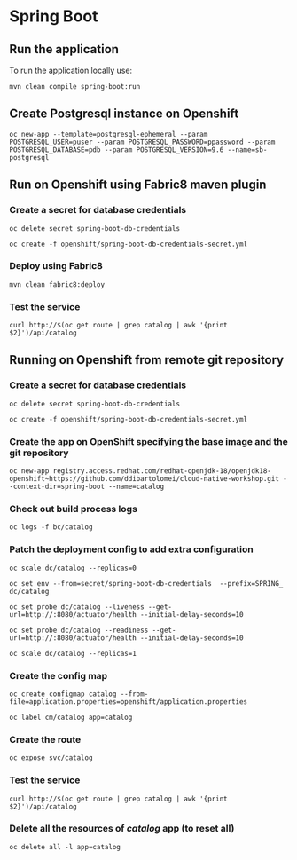 # Spring Boot

## Run the application

To run the application locally use:

```
mvn clean compile spring-boot:run
```

## Create Postgresql instance on Openshift
```
oc new-app --template=postgresql-ephemeral --param POSTGRESQL_USER=puser --param POSTGRESQL_PASSWORD=ppassword --param POSTGRESQL_DATABASE=pdb --param POSTGRESQL_VERSION=9.6 --name=sb-postgresql
```

## Run on Openshift using Fabric8 maven plugin

### Create a secret for database credentials
```
oc delete secret spring-boot-db-credentials

oc create -f openshift/spring-boot-db-credentials-secret.yml
```

### Deploy using Fabric8
```
mvn clean fabric8:deploy
```

### Test the service
```
curl http://$(oc get route | grep catalog | awk '{print $2}')/api/catalog
```

## Running on Openshift from remote git repository

### Create a secret for database credentials
```
oc delete secret spring-boot-db-credentials

oc create -f openshift/spring-boot-db-credentials-secret.yml
```

### Create the app on OpenShift specifying the base image and the git repository
```
oc new-app registry.access.redhat.com/redhat-openjdk-18/openjdk18-openshift~https://github.com/ddibartolomei/cloud-native-workshop.git --context-dir=spring-boot --name=catalog
```

### Check out build process logs
```
oc logs -f bc/catalog
```

### Patch the deployment config to add extra configuration

```
oc scale dc/catalog --replicas=0

oc set env --from=secret/spring-boot-db-credentials  --prefix=SPRING_ dc/catalog

oc set probe dc/catalog --liveness --get-url=http://:8080/actuator/health --initial-delay-seconds=10

oc set probe dc/catalog --readiness --get-url=http://:8080/actuator/health --initial-delay-seconds=10

oc scale dc/catalog --replicas=1
```

### Create the config map
```
oc create configmap catalog --from-file=application.properties=openshift/application.properties

oc label cm/catalog app=catalog
```

### Create the route
```
oc expose svc/catalog
```

### Test the service
```
curl http://$(oc get route | grep catalog | awk '{print $2}')/api/catalog
```

### Delete all the resources of *catalog* app (to reset all)
```
oc delete all -l app=catalog
```

